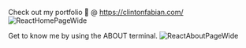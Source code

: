 Check out my portfolio 📰 @ https://clintonfabian.com/
![ReactHomePageWide](https://user-images.githubusercontent.com/52689415/179328700-2878d565-7da9-48fb-8bcd-4600daf5bb9e.jpg)

Get to know me by using the ABOUT terminal.
![ReactAboutPageWide](https://user-images.githubusercontent.com/52689415/179328756-d5ba8610-b464-47e5-84e0-3f6c4a75f280.jpg)
